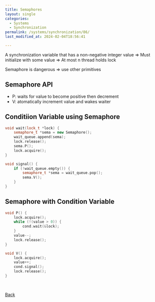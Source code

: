 ```yaml
---
title: Semaphores
layout: single
categories:
  - Systems
  - Synchronization
permalink: /systems/synchronization/86/
last_modified_at: 2024-02-04T18:56:41

---
```


A synchronization variable that has a non-negative integer value
=> Must initialize with some value
=> At most n thread holds lock

Semaphore is dangerous => use other primitives

## Semaphore API

* P: waits for value to become positive then decrement
* V: atomatically increment value and wakes waiter

## Conditiion Variable using Semaphore

```cpp
void wait(lock_t *lock) {
    semaphore_t *sema = new Semaphore();
    wait_queue.append(sema);
    lock.release();
    sema.P();
    lock.acquire();
}

void signal() {
    if (!wait_queue.empty()) {
        semaphore_t *sema = wait_queue.pop();
        sema.V();
    }
}
```

## Semaphore with Condition Variable

```cpp
void P() {
    lock.acquire();
    while (!(value > 0)) {
        cond.wait(&lock);
    }
    value--;
    lock.release();
}

void V() {
    lock.acquire();
    value++;
    cond.signal();
    lock.release();
}
```

<br>

[Back](/systems/synchronization/)